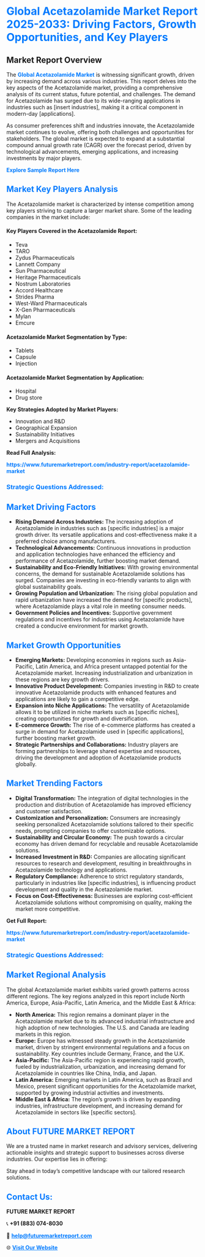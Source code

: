 <h1 style="color: #007BFF;">Global Acetazolamide Market Report 2025-2033: Driving Factors, Growth Opportunities, and Key Players</h1>

<section id="overview">
<h2>Market Report Overview</h2>
<p>The <a href="https://www.futuremarketreport.com/industry-report/acetazolamide-market" style="color: #007BFF; text-decoration: none;"><strong>Global Acetazolamide Market</strong></a> is witnessing significant growth, driven by increasing demand across various industries. This report delves into the key aspects of the Acetazolamide market, providing a comprehensive analysis of its current status, future potential, and challenges. The demand for Acetazolamide has surged due to its wide-ranging applications in industries such as [insert industries], making it a critical component in modern-day [applications].</p>
<p>As consumer preferences shift and industries innovate, the Acetazolamide market continues to evolve, offering both challenges and opportunities for stakeholders. The global market is expected to expand at a substantial compound annual growth rate (CAGR) over the forecast period, driven by technological advancements, emerging applications, and increasing investments by major players.</p>
</section>

<section id="overview">
<p><a href="https://www.futuremarketreport.com/request-sample/reportId=92350" style="color: #007BFF; text-decoration: none;"><strong>Explore Sample Report Here</strong></a></p>
</section>

<section id="key-players">
<h2 style="color: #007BFF;">Market Key Players Analysis</h2>
<p>The Acetazolamide market is characterized by intense competition among key players striving to capture a larger market share. Some of the leading companies in the market include:</p>
<h4>Key Players Covered in the Acetazolamide Report:</h4>
<ul><li>Teva</li><li>TARO</li><li>Zydus Pharmaceuticals</li><li>Lannett Company</li><li>Sun Pharmaceutical</li><li>Heritage Pharmaceuticals</li><li>Nostrum Laboratories</li><li>Accord Healthcare</li><li>Strides Pharma</li><li>West-Ward Pharmaceuticals</li><li>X-Gen Pharmaceuticals</li><li>Mylan</li><li>Emcure</li></ul>
<h4>Acetazolamide Market Segmentation by Type:</h4>
<ul><li>Tablets</li><li>Capsule</li><li>Injection</li></ul>

<h4>Acetazolamide Market Segmentation by Application:</h4>
<ul><li>Hospital</li><li>Drug store</li></ul>
<p><strong>Key Strategies Adopted by Market Players:</strong></p>
<ul>
<li>Innovation and R&D</li>
<li>Geographical Expansion</li>
<li>Sustainability Initiatives</li>
<li>Mergers and Acquisitions</li>
</ul>
</section>

<section>
<p><strong>Read Full Analysis: </strong></p><a href="https://www.futuremarketreport.com/industry-report/acetazolamide-market" style="color: #007BFF; text-decoration: none;"><strong>https://www.futuremarketreport.com/industry-report/acetazolamide-market</strong></a>
<h3 style="color: #007BFF;">Strategic Questions Addressed:</h3>
</section>

<section id="driving-factors">
<h2 style="color: #007BFF;">Market Driving Factors</h2>
<ul>
<li><strong>Rising Demand Across Industries:</strong> The increasing adoption of Acetazolamide in industries such as [specific industries] is a major growth driver. Its versatile applications and cost-effectiveness make it a preferred choice among manufacturers.</li>
<li><strong>Technological Advancements:</strong> Continuous innovations in production and application technologies have enhanced the efficiency and performance of Acetazolamide, further boosting market demand.</li>
<li><strong>Sustainability and Eco-Friendly Initiatives:</strong> With growing environmental concerns, the demand for sustainable Acetazolamide solutions has surged. Companies are investing in eco-friendly variants to align with global sustainability goals.</li>
<li><strong>Growing Population and Urbanization:</strong> The rising global population and rapid urbanization have increased the demand for [specific products], where Acetazolamide plays a vital role in meeting consumer needs.</li>
<li><strong>Government Policies and Incentives:</strong> Supportive government regulations and incentives for industries using Acetazolamide have created a conducive environment for market growth.</li>
</ul>
</section>

<section id="growth-opportunities">
<h2 style="color: #007BFF;">Market Growth Opportunities</h2>
<ul>
<li><strong>Emerging Markets:</strong> Developing economies in regions such as Asia-Pacific, Latin America, and Africa present untapped potential for the Acetazolamide market. Increasing industrialization and urbanization in these regions are key growth drivers.</li>
<li><strong>Innovative Product Development:</strong> Companies investing in R&D to create innovative Acetazolamide products with enhanced features and applications are likely to gain a competitive edge.</li>
<li><strong>Expansion into Niche Applications:</strong> The versatility of Acetazolamide allows it to be utilized in niche markets such as [specific niches], creating opportunities for growth and diversification.</li>
<li><strong>E-commerce Growth:</strong> The rise of e-commerce platforms has created a surge in demand for Acetazolamide used in [specific applications], further boosting market growth.</li>
<li><strong>Strategic Partnerships and Collaborations:</strong> Industry players are forming partnerships to leverage shared expertise and resources, driving the development and adoption of Acetazolamide products globally.</li>
</ul>
</section>

<section id="trending-factors">
<h2 style="color: #007BFF;">Market Trending Factors</h2>
<ul>
<li><strong>Digital Transformation:</strong> The integration of digital technologies in the production and distribution of Acetazolamide has improved efficiency and customer satisfaction.</li>
<li><strong>Customization and Personalization:</strong> Consumers are increasingly seeking personalized Acetazolamide solutions tailored to their specific needs, prompting companies to offer customizable options.</li>
<li><strong>Sustainability and Circular Economy:</strong> The push towards a circular economy has driven demand for recyclable and reusable Acetazolamide solutions.</li>
<li><strong>Increased Investment in R&D:</strong> Companies are allocating significant resources to research and development, resulting in breakthroughs in Acetazolamide technology and applications.</li>
<li><strong>Regulatory Compliance:</strong> Adherence to strict regulatory standards, particularly in industries like [specific industries], is influencing product development and quality in the Acetazolamide market.</li>
<li><strong>Focus on Cost-Effectiveness:</strong> Businesses are exploring cost-efficient Acetazolamide solutions without compromising on quality, making the market more competitive.</li>
</ul>
</section>

<section>
<p><strong>Get Full Report: </strong></p><a href="https://www.futuremarketreport.com/industry-report/acetazolamide-market" style="color: #007BFF; text-decoration: none;"><strong>https://www.futuremarketreport.com/industry-report/acetazolamide-market</strong></a>
<h3 style="color: #007BFF;">Strategic Questions Addressed:</h3>
</section>


<section id="regional-analysis">
<h2 style="color: #007BFF;">Market Regional Analysis</h2>
<p>The global Acetazolamide market exhibits varied growth patterns across different regions. The key regions analyzed in this report include North America, Europe, Asia-Pacific, Latin America, and the Middle East & Africa:</p>
<ul>
<li><strong>North America:</strong> This region remains a dominant player in the Acetazolamide market due to its advanced industrial infrastructure and high adoption of new technologies. The U.S. and Canada are leading markets in this region.</li>
<li><strong>Europe:</strong> Europe has witnessed steady growth in the Acetazolamide market, driven by stringent environmental regulations and a focus on sustainability. Key countries include Germany, France, and the U.K.</li>
<li><strong>Asia-Pacific:</strong> The Asia-Pacific region is experiencing rapid growth, fueled by industrialization, urbanization, and increasing demand for Acetazolamide in countries like China, India, and Japan.</li>
<li><strong>Latin America:</strong> Emerging markets in Latin America, such as Brazil and Mexico, present significant opportunities for the Acetazolamide market, supported by growing industrial activities and investments.</li>
<li><strong>Middle East & Africa:</strong> The region’s growth is driven by expanding industries, infrastructure development, and increasing demand for Acetazolamide in sectors like [specific sectors].</li>
</ul>
</section>

<footer>
<h2 style="color: #007BFF;">About FUTURE MARKET REPORT</h2>
<p>We are a trusted name in market research and advisory services, delivering actionable insights and strategic support to businesses across diverse industries. Our expertise lies in offering:</p>

<p>Stay ahead in today’s competitive landscape with our tailored research solutions.</p>

<h2 style="color: #007BFF;">Contact Us:</h2>
<p><strong>FUTURE MARKET REPORT</strong></p>
<p>📞 <strong>+91 (883) 074-8030</strong></p>
<p>📧 <strong><a href="mailto:help@futuremarketreport.com" style="color: #007BFF;">help@futuremarketreport.com</a></strong></p>
<p>🌐 <strong><a href="https://www.futuremarketreport.com/" style="color: #007BFF;">Visit Our Website</a></strong></p>
</footer>